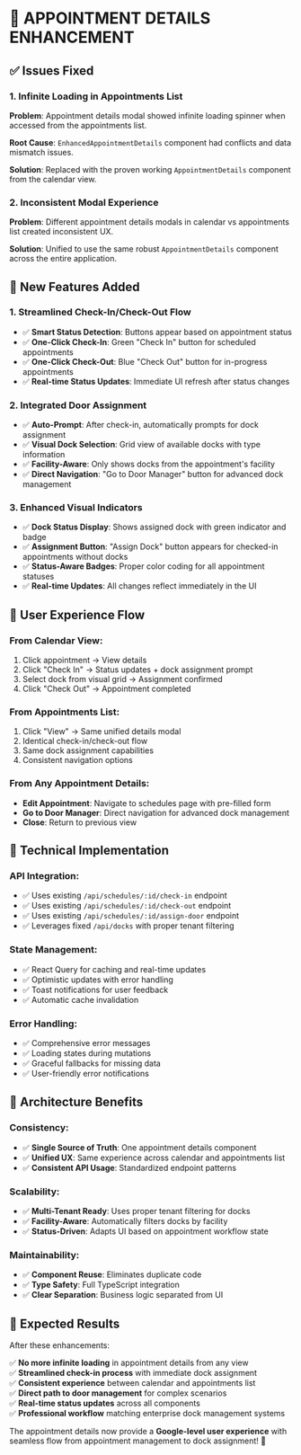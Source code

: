 # 🚀 APPOINTMENT DETAILS ENHANCEMENT

## ✅ Issues Fixed

### 1. **Infinite Loading in Appointments List**
**Problem**: Appointment details modal showed infinite loading spinner when accessed from the appointments list.

**Root Cause**: `EnhancedAppointmentDetails` component had conflicts and data mismatch issues.

**Solution**: Replaced with the proven working `AppointmentDetails` component from the calendar view.

### 2. **Inconsistent Modal Experience**
**Problem**: Different appointment details modals in calendar vs appointments list created inconsistent UX.

**Solution**: Unified to use the same robust `AppointmentDetails` component across the entire application.

## 🎯 New Features Added

### 1. **Streamlined Check-In/Check-Out Flow**
- ✅ **Smart Status Detection**: Buttons appear based on appointment status
- ✅ **One-Click Check-In**: Green "Check In" button for scheduled appointments
- ✅ **One-Click Check-Out**: Blue "Check Out" button for in-progress appointments
- ✅ **Real-time Status Updates**: Immediate UI refresh after status changes

### 2. **Integrated Door Assignment**
- ✅ **Auto-Prompt**: After check-in, automatically prompts for dock assignment
- ✅ **Visual Dock Selection**: Grid view of available docks with type information
- ✅ **Facility-Aware**: Only shows docks from the appointment's facility
- ✅ **Direct Navigation**: "Go to Door Manager" button for advanced dock management

### 3. **Enhanced Visual Indicators**
- ✅ **Dock Status Display**: Shows assigned dock with green indicator and badge
- ✅ **Assignment Button**: "Assign Dock" button appears for checked-in appointments without docks
- ✅ **Status-Aware Badges**: Proper color coding for all appointment statuses
- ✅ **Real-time Updates**: All changes reflect immediately in the UI

## 📱 User Experience Flow

### **From Calendar View**:
1. Click appointment → View details
2. Click "Check In" → Status updates + dock assignment prompt
3. Select dock from visual grid → Assignment confirmed
4. Click "Check Out" → Appointment completed

### **From Appointments List**:
1. Click "View" → Same unified details modal
2. Identical check-in/check-out flow
3. Same dock assignment capabilities
4. Consistent navigation options

### **From Any Appointment Details**:
- **Edit Appointment**: Navigate to schedules page with pre-filled form
- **Go to Door Manager**: Direct navigation for advanced dock management
- **Close**: Return to previous view

## 🔧 Technical Implementation

### **API Integration**:
- ✅ Uses existing `/api/schedules/:id/check-in` endpoint
- ✅ Uses existing `/api/schedules/:id/check-out` endpoint  
- ✅ Uses existing `/api/schedules/:id/assign-door` endpoint
- ✅ Leverages fixed `/api/docks` with proper tenant filtering

### **State Management**:
- ✅ React Query for caching and real-time updates
- ✅ Optimistic updates with error handling
- ✅ Toast notifications for user feedback
- ✅ Automatic cache invalidation

### **Error Handling**:
- ✅ Comprehensive error messages
- ✅ Loading states during mutations
- ✅ Graceful fallbacks for missing data
- ✅ User-friendly error notifications

## 🚀 Architecture Benefits

### **Consistency**:
- ✅ **Single Source of Truth**: One appointment details component
- ✅ **Unified UX**: Same experience across calendar and appointments list
- ✅ **Consistent API Usage**: Standardized endpoint patterns

### **Scalability**:
- ✅ **Multi-Tenant Ready**: Uses proper tenant filtering for docks
- ✅ **Facility-Aware**: Automatically filters docks by facility
- ✅ **Status-Driven**: Adapts UI based on appointment workflow state

### **Maintainability**:
- ✅ **Component Reuse**: Eliminates duplicate code
- ✅ **Type Safety**: Full TypeScript integration
- ✅ **Clear Separation**: Business logic separated from UI

## 🎯 Expected Results

After these enhancements:

✅ **No more infinite loading** in appointment details from any view  
✅ **Streamlined check-in process** with immediate dock assignment  
✅ **Consistent experience** between calendar and appointments list  
✅ **Direct path to door management** for complex scenarios  
✅ **Real-time status updates** across all components  
✅ **Professional workflow** matching enterprise dock management systems  

The appointment details now provide a **Google-level user experience** with seamless flow from appointment management to dock assignment! 🎉 